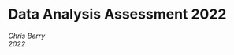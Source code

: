 # Data Analysis Assessment 2022


*Chris Berry*
\
*2022*






<!--
commented text

<style>
div.exercise { background-color:#e6f0ff; border-radius: 5px; padding: 20px;}
</style>

<style>
div.tip { background-color:#D5F5E3; border-radius: 5px; padding: 20px;}
</style>

Conduct 1 multiple regression analysis to predict **. At least one of the variables in the multiple regression should be a continuous variable.
The specific regression that you perform should be up to you.
Include a plot relevant to your analysis. 

Conduct 1 ANOVA analysis.
The specific type of ANOVA that you perform is up to you.
Include a plot relevant to your analysis, which displays the scores in each group. Customise as appropriate.

The specific types of regression and ANOVA that you perform are be up to you. Report a plot of the means.

Write up your report using the template, or submit your report 

commented text
--> 
